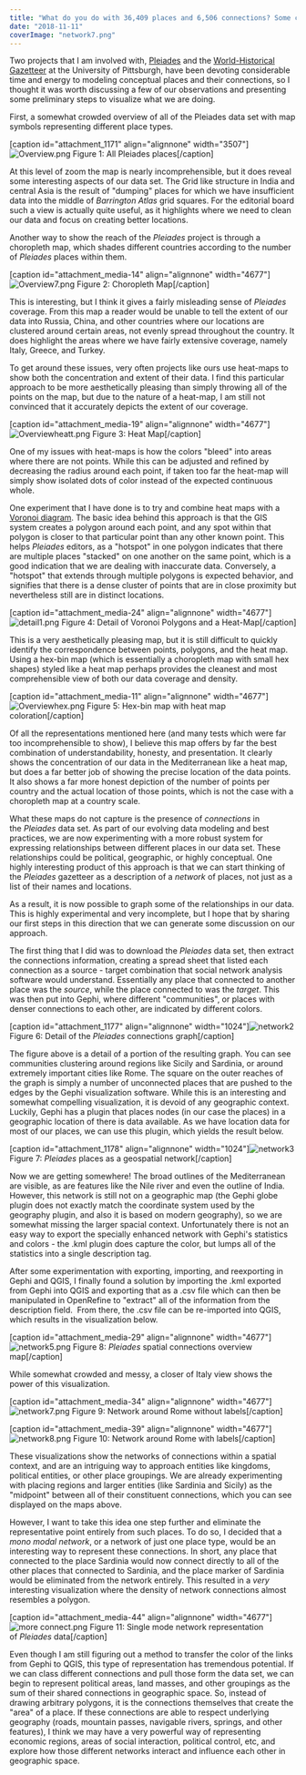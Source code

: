 ```yaml
---
title: "What do you do with 36,409 places and 6,506 connections? Some cartographic representations of Pleiades data"
date: "2018-11-11"
coverImage: "network7.png"
---
```


Two projects that I am involved with, [Pleiades](https://pleiades.stoa.org/) and the [World-Historical Gazetteer](http://whgazetteer.org/) at the University of Pittsburgh, have been devoting considerable time and energy to modeling conceptual places and their connections, so I thought it was worth discussing a few of our observations and presenting some preliminary steps to visualize what we are doing.

First, a somewhat crowded overview of all of the Pleiades data set with map symbols representing different place types.

\[caption id="attachment\_1171" align="alignnone" width="3507"\]![Overview.png](initatives/my_research/academic_site/site/rmhorne/posts/images/overview.png) Figure 1: All Pleiades places\[/caption\]

At this level of zoom the map is nearly incomprehensible, but it does reveal some interesting aspects of our data set. The Grid like structure in India and central Asia is the result of "dumping" places for which we have insufficient data into the middle of _Barrington Atlas_ grid squares. For the editorial board such a view is actually quite useful, as it highlights where we need to clean our data and focus on creating better locations.

Another way to show the reach of the _Pleiades_ project is through a choropleth map, which shades different countries according to the number of _Pleiades_ places within them.

\[caption id="attachment\_media-14" align="alignnone" width="4677"\]![Overview7.png](initatives/my_research/academic_site/site/rmhorne/posts/images/overview7.png) Figure 2: Choropleth Map\[/caption\]

This is interesting, but I think it gives a fairly misleading sense of _Pleiades_ coverage. From this map a reader would be unable to tell the extent of our data into Russia, China, and other countries where our locations are clustered around certain areas, not evenly spread throughout the country. It does highlight the areas where we have fairly extensive coverage, namely Italy, Greece, and Turkey.

To get around these issues, very often projects like ours use heat-maps to show both the concentration and extent of their data. I find this particular approach to be more aesthetically pleasing than simply throwing all of the points on the map, but due to the nature of a heat-map, I am still not convinced that it accurately depicts the extent of our coverage.

\[caption id="attachment\_media-19" align="alignnone" width="4677"\]![Overviewheatt.png](initatives/my_research/academic_site/site/rmhorne/posts/images/overviewheatt.png) Figure 3: Heat Map\[/caption\]

One of my issues with heat-maps is how the colors "bleed" into areas where there are not points. While this can be adjusted and refined by decreasing the radius around each point, if taken too far the heat-map will simply show isolated dots of color instead of the expected continuous whole.

One experiment that I have done is to try and combine heat maps with a [Voronoi diagram](https://en.wikipedia.org/wiki/Voronoi_diagram). The basic idea behind this approach is that the GIS system creates a polygon around each point, and any spot within that polygon is closer to that particular point than any other known point. This helps _Pleiades_ editors, as a "hotspot" in one polygon indicates that there are multiple places "stacked" on one another on the same point, which is a good indication that we are dealing with inaccurate data. Conversely, a "hotspot" that extends through multiple polygons is expected behavior, and signifies that there is a dense cluster of points that are in close proximity but nevertheless still are in distinct locations.

\[caption id="attachment\_media-24" align="alignnone" width="4677"\]![detail1.png](initatives/my_research/academic_site/site/rmhorne/posts/images/detail1.png) Figure 4: Detail of Voronoi Polygons and a Heat-Map\[/caption\]

This is a very aesthetically pleasing map, but it is still difficult to quickly identify the correspondence between points, polygons, and the heat map. Using a hex-bin map (which is essentially a choropleth map with small hex shapes) styled like a heat map perhaps provides the cleanest and most comprehensible view of both our data coverage and density.

\[caption id="attachment\_media-11" align="alignnone" width="4677"\]![Overviewhex.png](initatives/my_research/academic_site/site/rmhorne/posts/images/overviewhex.png) Figure 5: Hex-bin map with heat map coloration\[/caption\]

Of all the representations mentioned here (and many tests which were far too incomprehensible to show), I believe this map offers by far the best combination of understandability, honesty, and presentation. It clearly shows the concentration of our data in the Mediterranean like a heat map, but does a far better job of showing the precise location of the data points. It also shows a far more honest depiction of the number of points per country and the actual location of those points, which is not the case with a choropleth map at a country scale.

What these maps do not capture is the presence of _connections_ in the _Pleiades_ data set. As part of our evolving data modeling and best practices, we are now experimenting with a more robust system for expressing relationships between different places in our data set. These relationships could be political, geographic, or highly conceptual. One highly interesting product of this approach is that we can start thinking of the _Pleiades_ gazetteer as a description of a _network_ of places, not just as a list of their names and locations.

As a result, it is now possible to graph some of the relationships in our data. This is highly experimental and very incomplete, but I hope that by sharing our first steps in this direction that we can generate some discussion on our approach.

The first thing that I did was to download the _Pleiades_ data set, then extract the connections information, creating a spread sheet that listed each connection as a source - target combination that social network analysis software would understand. Essentially any place that connected to another place was the _source_, while the place connected to was the _target_. This was then put into Gephi, where different "communities", or places with denser connections to each other, are indicated by different colors.

\[caption id="attachment\_1177" align="alignnone" width="1024"\]![network2](initatives/my_research/academic_site/site/rmhorne/posts/images/network2.png) Figure 6: Detail of the _Pleiades_ connections graph\[/caption\]

The figure above is a detail of a portion of the resulting graph. You can see communities clustering around regions like Sicily and Sardinia, or around extremely important cities like Rome. The square on the outer reaches of the graph is simply a number of unconnected places that are pushed to the edges by the Gephi visualization software. While this is an interesting and somewhat compelling visualization, it is devoid of any geographic context. Luckily, Gephi has a plugin that places nodes (in our case the places) in a geographic location of there is data available. As we have location data for most of our places, we can use this plugin, which yields the result below.

\[caption id="attachment\_1178" align="alignnone" width="1024"\]![network3](initatives/my_research/academic_site/site/rmhorne/posts/images/network3.png) Figure 7: _Pleiades_ places as a geospatial network\[/caption\]

Now we are getting somewhere! The broad outlines of the Mediterranean are visible, as are features like the Nile river and even the outline of India. However, this network is still not on a geographic map (the Gephi globe plugin does not exactly match the coordinate system used by the geography plugin, and also it is based on modern geography), so we are somewhat missing the larger spacial context. Unfortunately there is not an easy way to export the specially enhanced network with Gephi's statistics and colors - the .kml plugin does capture the color, but lumps all of the statistics into a single description tag.

After some experimentation with exporting, importing, and reexporting in Gephi and QGIS, I finally found a solution by importing the .kml exported from Gephi into QGIS and exporting that as a .csv file which can then be manipulated in OpenRefine to "extract" all of the information from the description field.  From there, the .csv file can be re-imported into QGIS, which results in the visualization below.

\[caption id="attachment\_media-29" align="alignnone" width="4677"\]![network5.png](initatives/my_research/academic_site/site/rmhorne/posts/images/network5.png) Figure 8: _Pleiades_ spatial connections overview map\[/caption\]

While somewhat crowded and messy, a closer of Italy view shows the power of this visualization.

\[caption id="attachment\_media-34" align="alignnone" width="4677"\]![network7.png](initatives/my_research/academic_site/site/rmhorne/posts/images/network71.png) Figure 9: Network around Rome without labels\[/caption\]

\[caption id="attachment\_media-39" align="alignnone" width="4677"\]![network8.png](initatives/my_research/academic_site/site/rmhorne/posts/images/network8.png) Figure 10: Network around Rome with labels\[/caption\]

These visualizations show the networks of connections within a spatial context, and are an intriguing way to approach entities like kingdoms, political entities, or other place groupings. We are already experimenting with placing regions and larger entities (like Sardinia and Sicily) as the "midpoint" between all of their constituent connections, which you can see displayed on the maps above.

However, I want to take this idea one step further and eliminate the representative point entirely from such places. To do so, I decided that a _mono modal network_, or a network of just one place type, would be an interesting way to represent these connections. In short, any place that connected to the place Sardinia would now connect directly to all of the other places that connected to Sardinia, and the place marker of Sardinia would be eliminated from the network entirely. This resulted in a _very_ interesting visualization where the density of network connections almost resembles a polygon.

\[caption id="attachment\_media-44" align="alignnone" width="4677"\]![more connect.png](initatives/my_research/academic_site/site/rmhorne/posts/images/more-connect.png) Figure 11: Single mode network representation of _Pleiades_ data\[/caption\]

Even though I am still figuring out a method to transfer the color of the links from Gephi to QGIS, this type of representation has tremendous potential. If we can class different connections and pull those form the data set, we can begin to represent political areas, land masses, and other groupings as the sum of their shared connections in geographic space. So, instead of drawing arbitrary polygons, it is the connections themselves that create the "area" of a place. If these connections are able to respect underlying geography (roads, mountain passes, navigable rivers, springs, and other features), I think we may have a very powerful way of representing economic regions, areas of social interaction, political control, etc, and explore how those different networks interact and influence each other in geographic space.
